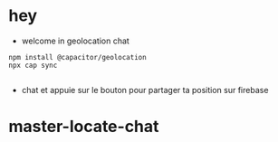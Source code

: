 # hey 
- welcome in geolocation chat


```
npm install @capacitor/geolocation
npx cap sync


```
- chat et appuie sur le bouton pour partager ta position sur firebase
# master-locate-chat
